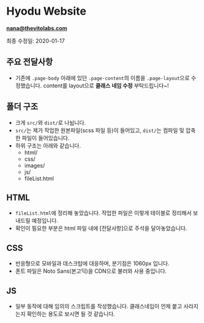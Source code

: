 # Hyodu Website
**nana@thevitolabs.com**
<br/>

최종 수정일: 2020-01-17
<br/>

## 주요 전달사항
- 기존에 `.page-body` 아래에 있던 `.page-content`의 이름을 `.page-layout`으로 수정했습니다. content를 layout으로 **클래스 네임 수정** 부탁드립니다~!

## 폴더 구조
- 크게 `src/`와 `dist/`로 나뉩니다.
- `src/`는 제가 작업한 원본파일(scss 파일 등)이 들어있고, `dist/`는 컴파일 및 압축한 파일이 들어있습니다.
- 하위 구조는 아래와 같습니다.
  - html/
  - css/
  - images/
  - js/
  - fileList.html

## HTML
- `fileList.html`에 정리해 놓았습니다. 작업한 파일은 이렇게 테이블로 정리해서 보내드릴 예정입니다.
- 확인이 필요한 부분은 html 파일 내에 [전달사항]으로 주석을 달아놓았습니다.

## CSS
- 반응형으로 모바일과 데스크탑에 대응하며, 분기점은 1060px 입니다.
- 폰트 파일은 Noto Sans(본고딕)을 CDN으로 불러와 사용 중입니다.

## JS
- 일부 동작에 대해 임의의 스크립트를 작성했습니다. 클래스네임이 언제 붙고 사라지는지 확인하는 용도로 보시면 될 것 같습니다.
